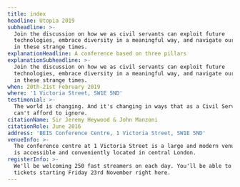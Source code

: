 ```yaml
---
title: index
headline: Utopia 2019
subheadline: >-
  Join the discussion on how we as civil servants can exploit future
  technologies, embrace diversity in a meaningful way, and navigate our careers
  in these strange times.
explanationHeadline: A conference based on three pillars
explanationSubheadline: >-
  Join the discussion on how we as civil servants can exploit future
  technologies, embrace diversity in a meaningful way, and navigate our careers
  in these strange times.
when: 20th-21st February 2019
where: '1 Victoria Street, SW1E 5ND'
testimonial: >-
  The world is changing. And it's changing in ways that as a Civil Service, we
  can't afford to ignore.
citationName: Sir Jeremy Heywood & John Manzoni
citationRole: June 2016
address: 'BEIS Conference Centre, 1 Victoria Street, SW1E 5ND'
venueInfo: >-
  The conference centre at 1 Victoria Street is a large and modern venue, which
  is accessible and conveniently located in central London.
registerInfo: >-
  We'll be welcoming 250 fast streamers on each day. You'll be able to claim
  tickets starting Friday 23rd November right here.
---
```


